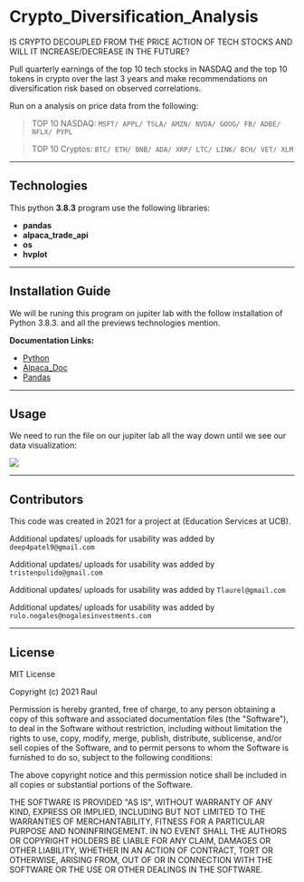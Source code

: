 # Crypto_Diversification_Analysis
IS CRYPTO DECOUPLED FROM THE PRICE ACTION OF TECH STOCKS AND WILL IT INCREASE/DECREASE IN THE FUTURE?

Pull quarterly earnings of the top 10 tech stocks in NASDAQ and the top 10 tokens in crypto over the last 3 years
and make recommendations on diversification risk based on observed correlations.

Run on a analysis on price data from the following:

> TOP 10 NASDAQ: `MSFT/ APPL/ TSLA/ AMZN/ NVDA/ GOOG/ FB/ ADBE/ NFLX/ PYPL`

> TOP 10 Cryptos: `BTC/ ETH/ BNB/ ADA/ XRP/ LTC/ LINK/ BCH/ VET/ XLM`

---
## Technologies
This python **3.8.3** program use the following libraries: 
- **pandas** 
- **alpaca_trade_api**
- **os**
- **hvplot**

---

## Installation Guide
We will be runing this program on jupiter lab with the follow installation of Python 3.8.3. and all the previews technologies mention. 

**Documentation Links:** 
- [Python](https://www.python.org/downloads/)
- [Alpaca_Doc](https://alpaca.markets/docs/)
- [Pandas](https://pandas.pydata.org/docs/)

---

## Usage
We need to run the file on our jupiter lab all the way down until we see our data visualization:

![](?raw=true)

---
## Contributors
This code was created in 2021 for a project at (Education Services at UCB). 

Additional updates/ uploads for usability was added by `deep4patel9@gmail.com`

Additional updates/ uploads for usability was added by `tristenpulido@gmail.com`

Additional updates/ uploads for usability was added by `Tlaurel@gmail.com`

Additional updates/ uploads for usability was added by `rulo.nogales@nogalesinvestments.com`

---
## License
MIT License

Copyright (c) 2021 Raul 

Permission is hereby granted, free of charge, to any person obtaining a copy
of this software and associated documentation files (the "Software"), to deal
in the Software without restriction, including without limitation the rights
to use, copy, modify, merge, publish, distribute, sublicense, and/or sell
copies of the Software, and to permit persons to whom the Software is
furnished to do so, subject to the following conditions:

The above copyright notice and this permission notice shall be included in all
copies or substantial portions of the Software.

THE SOFTWARE IS PROVIDED "AS IS", WITHOUT WARRANTY OF ANY KIND, EXPRESS OR
IMPLIED, INCLUDING BUT NOT LIMITED TO THE WARRANTIES OF MERCHANTABILITY,
FITNESS FOR A PARTICULAR PURPOSE AND NONINFRINGEMENT. IN NO EVENT SHALL THE
AUTHORS OR COPYRIGHT HOLDERS BE LIABLE FOR ANY CLAIM, DAMAGES OR OTHER
LIABILITY, WHETHER IN AN ACTION OF CONTRACT, TORT OR OTHERWISE, ARISING FROM,
OUT OF OR IN CONNECTION WITH THE SOFTWARE OR THE USE OR OTHER DEALINGS IN THE
SOFTWARE.





